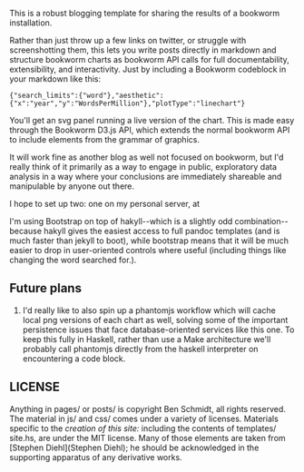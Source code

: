 
This is a robust blogging template for sharing the results of a bookworm installation.

Rather than just throw up a few links on twitter, or struggle with screenshotting them, this lets you write posts directly in markdown and
structure bookworm charts as bookworm API calls for full documentability, extensibility, and interactivity. Just by including a Bookworm codeblock in your markdown like this:

   ```bookworm width=500 height=1200
   {"search_limits":{"word"},"aesthetic":{"x":"year","y":"WordsPerMillion"},"plotType":"linechart"}
   ```

You'll get an svg panel running a live version of the chart. This is made easy through the Bookworm D3.js API, which extends the normal bookworm API to include elements from the grammar of graphics.


It will work fine as another blog as well not focused on bookworm, but I'd really think of it primarily as a way to engage in public, exploratory data analysis in a way where your conclusions are immediately shareable and manipulable by anyone out there.

I hope to set up two: one on my personal server, at 

I'm using Bootstrap on top of hakyll--which is a slightly odd combination--because hakyll gives the easiest access to full pandoc templates (and is much faster than jekyll to boot), while bootstrap means that it will be much easier to drop in user-oriented controls where useful (including things like changing the word searched for.).

Future plans
------------

1. I'd really like to also spin up a phantomjs workflow which will cache local png versions of each chart as well, solving some of the important persistence issues that face database-oriented services like this one. To keep this fully in Haskell, rather than use a Make architecture we'll probably call phantomjs directly from the haskell interpreter on encountering a code block.


LICENSE
-------


Anything in pages/ or posts/ is copyright Ben Schmidt, all rights reserved.
The material in js/ and css/ comes under a variety of licenses.
Materials specific to the *creation of this site:* including the contents of templates/ site.hs, are under the MIT license.
Many of those elements are taken from [Stephen Diehl](Stephen Diehl); he should be acknowledged in the supporting apparatus of any derivative works.
